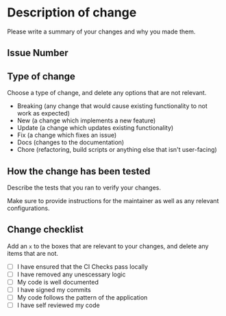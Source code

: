 # Description of change

Please write a summary of your changes and why you made them.

## Issue Number

## Type of change

Choose a type of change, and delete any options that are not relevant.

-   Breaking (any change that would cause existing functionality to not work as expected)
-   New (a change which implements a new feature)
-   Update (a change which updates existing functionality)
-   Fix (a change which fixes an issue)
-   Docs (changes to the documentation)
-   Chore (refactoring, build scripts or anything else that isn't user-facing)

## How the change has been tested

Describe the tests that you ran to verify your changes.

Make sure to provide instructions for the maintainer as well as any relevant configurations.

## Change checklist

Add an `x` to the boxes that are relevant to your changes, and delete any items that are not.

-   [ ] I have ensured that the CI Checks pass locally
-   [ ] I have removed any unescessary logic
-   [ ] My code is well documented
-   [ ] I have signed my commits
-   [ ] My code follows the pattern of the application
-   [ ] I have self reviewed my code

